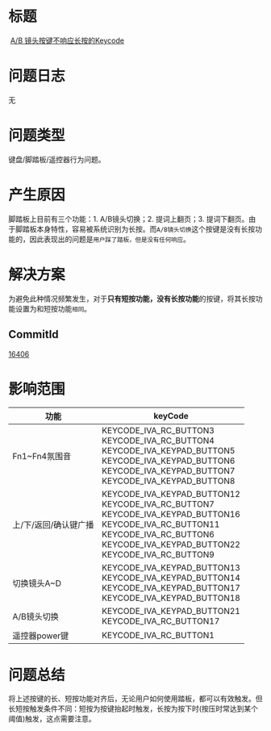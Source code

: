 # 标题
 [A/B 镜头按键不响应长按的Keycode](http://intellyva-win/zentao/bug-view-2184.html)
# 问题日志
无
# 问题类型
键盘/脚踏板/遥控器行为问题。
# 产生原因
脚踏板上目前有三个功能：1. A/B镜头切换；2. 提词上翻页；3. 提词下翻页。由于脚踏板本身特性，容易被系统识别为长按。而`A/B镜头切换`这个按键是没有长按功能的，因此表现出的问题是`用户踩了踏板，但是没有任何响应`。
# 解决方案
为避免此种情况频繁发生，对于**只有短按功能，没有长按功能**的按键，将其长按功能设置为和短按功能`相同`。
## CommitId
[16406](http://intellyva:81/c/intellyva/apks/liveplayer/+/16406)
# 影响范围
|功能|keyCode|
|---|---|
|Fn1~Fn4氛围音|KEYCODE_IVA_RC_BUTTON3<br>KEYCODE_IVA_RC_BUTTON4<br>KEYCODE_IVA_KEYPAD_BUTTON5<br>KEYCODE_IVA_KEYPAD_BUTTON6<br>KEYCODE_IVA_KEYPAD_BUTTON7<br>KEYCODE_IVA_KEYPAD_BUTTON8|
|上/下/返回/确认键广播|KEYCODE_IVA_KEYPAD_BUTTON12<br>KEYCODE_IVA_RC_BUTTON7<br>KEYCODE_IVA_KEYPAD_BUTTON16<br>KEYCODE_IVA_RC_BUTTON11<br>KEYCODE_IVA_RC_BUTTON6<br>KEYCODE_IVA_KEYPAD_BUTTON22<br>KEYCODE_IVA_RC_BUTTON9|
|切换镜头A~D|KEYCODE_IVA_KEYPAD_BUTTON13<br>KEYCODE_IVA_KEYPAD_BUTTON14<br>KEYCODE_IVA_KEYPAD_BUTTON17<br>KEYCODE_IVA_KEYPAD_BUTTON18|
|A/B镜头切换|KEYCODE_IVA_KEYPAD_BUTTON21<br>KEYCODE_IVA_RC_BUTTON17|
|遥控器power键|KEYCODE_IVA_RC_BUTTON1|
# 问题总结
将上述按键的长、短按功能对齐后，无论用户如何使用踏板，都可以有效触发。但长短按触发条件不同：短按为按键抬起时触发，长按为按下时(按压时常达到某个阈值)触发，这点需要注意。